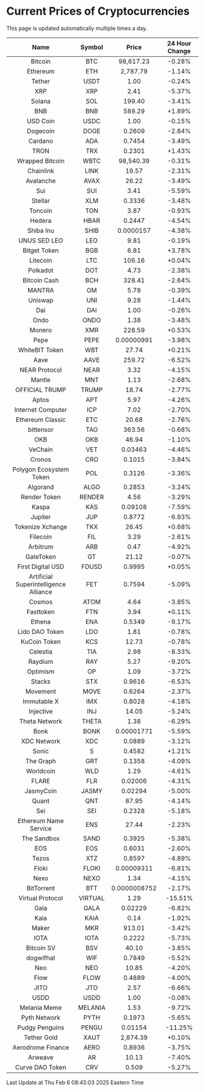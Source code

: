 # Current Prices of Cryptocurrencies
This page is updated automatically multiple times a day.

| Name | Symbol | Price | 24 Hour Change |
| :---: |:---:| :---: | :---: |
| Bitcoin | BTC | 98,617.23 | -0.28% |
| Ethereum | ETH | 2,787.79 | -1.14% |
| Tether | USDT | 1.00 | -0.24% |
| XRP | XRP | 2.41 | -5.37% |
| Solana | SOL | 199.40 | -3.41% |
| BNB | BNB | 589.29 | +1.89% |
| USD Coin | USDC | 1.00 | -0.15% |
| Dogecoin | DOGE | 0.2609 | -2.84% |
| Cardano | ADA | 0.7454 | -3.49% |
| TRON | TRX | 0.2301 | +1.43% |
| Wrapped Bitcoin | WBTC | 98,540.39 | -0.31% |
| Chainlink | LINK | 19.57 | -2.31% |
| Avalanche | AVAX | 26.22 | -3.49% |
| Sui | SUI | 3.41 | -5.59% |
| Stellar | XLM | 0.3336 | -3.48% |
| Toncoin | TON | 3.87 | -0.93% |
| Hedera | HBAR | 0.2447 | -4.54% |
| Shiba Inu | SHIB | 0.0000157 | -4.38% |
| UNUS SED LEO | LEO | 9.81 | -0.19% |
| Bitget Token | BGB | 6.81 | +3.78% |
| Litecoin | LTC | 106.16 | +0.04% |
| Polkadot | DOT | 4.73 | -2.38% |
| Bitcoin Cash | BCH | 328.41 | -2.64% |
| MANTRA | OM | 5.78 | -0.39% |
| Uniswap | UNI | 9.28 | -1.44% |
| Dai | DAI | 1.00 | -0.26% |
| Ondo | ONDO | 1.38 | -3.48% |
| Monero | XMR | 228.59 | +0.53% |
| Pepe | PEPE | 0.00000991 | -3.98% |
| WhiteBIT Token | WBT | 27.74 | +0.21% |
| Aave | AAVE | 259.72 | -6.52% |
| NEAR Protocol | NEAR | 3.32 | -4.15% |
| Mantle | MNT | 1.13 | -2.68% |
| OFFICIAL TRUMP | TRUMP | 18.74 | -2.77% |
| Aptos | APT | 5.97 | -4.26% |
| Internet Computer | ICP | 7.02 | -2.70% |
| Ethereum Classic | ETC | 20.68 | -2.76% |
| bittensor | TAO | 363.56 | -0.68% |
| OKB | OKB | 46.94 | -1.10% |
| VeChain | VET | 0.03463 | -4.46% |
| Cronos | CRO | 0.1015 | -3.84% |
| Polygon Ecosystem Token | POL | 0.3126 | -3.36% |
| Algorand | ALGO | 0.2853 | -3.24% |
| Render Token | RENDER | 4.56 | -3.29% |
| Kaspa | KAS | 0.09108 | -7.59% |
| Jupiter | JUP | 0.8772 | -6.93% |
| Tokenize Xchange | TKX | 26.45 | +0.68% |
| Filecoin | FIL | 3.29 | -2.61% |
| Arbitrum | ARB | 0.47 | -4.92% |
| GateToken | GT | 21.12 | -0.07% |
| First Digital USD | FDUSD | 0.9995 | +0.05% |
| Artificial Superintelligence Alliance | FET | 0.7594 | -5.09% |
| Cosmos | ATOM | 4.64 | -3.85% |
| Fasttoken | FTN | 3.94 | +0.11% |
| Ethena | ENA | 0.5349 | -9.17% |
| Lido DAO Token | LDO | 1.81 | -0.78% |
| KuCoin Token | KCS | 12.73 | -0.78% |
| Celestia | TIA | 2.98 | -8.33% |
| Raydium | RAY | 5.27 | -9.20% |
| Optimism | OP | 1.09 | -3.72% |
| Stacks | STX | 0.9616 | -6.53% |
| Movement | MOVE | 0.6264 | -2.37% |
| Immutable X | IMX | 0.8028 | -4.18% |
| Injective | INJ | 14.05 | -5.24% |
| Theta Network | THETA | 1.38 | -6.29% |
| Bonk | BONK | 0.00001771 | -5.59% |
| XDC Network | XDC | 0.0889 | -3.12% |
| Sonic | S | 0.4582 | +1.21% |
| The Graph | GRT | 0.1358 | -4.09% |
| Worldcoin | WLD | 1.29 | -4.61% |
| FLARE | FLR | 0.02006 | -4.31% |
| JasmyCoin | JASMY | 0.02294 | -5.00% |
| Quant | QNT | 87.95 | -4.14% |
| Sei | SEI | 0.2328 | -5.18% |
| Ethereum Name Service | ENS | 27.44 | -2.23% |
| The Sandbox | SAND | 0.3925 | -5.38% |
| EOS | EOS | 0.6031 | -2.60% |
| Tezos | XTZ | 0.8597 | -4.89% |
| Floki | FLOKI | 0.00009311 | -6.81% |
| Nexo | NEXO | 1.34 | -4.15% |
| BitTorrent | BTT | 0.0000008752 | -2.17% |
| Virtual Protocol | VIRTUAL | 1.29 | -15.51% |
| Gala | GALA | 0.02229 | -6.82% |
| Kaia | KAIA | 0.14 | -1.92% |
| Maker | MKR | 913.01 | -3.42% |
| IOTA | IOTA | 0.2222 | -5.73% |
| Bitcoin SV | BSV | 40.10 | -3.85% |
| dogwifhat | WIF | 0.7849 | -5.52% |
| Neo | NEO | 10.85 | -4.20% |
| Flow | FLOW | 0.4889 | -4.00% |
| JITO | JTO | 2.57 | -6.66% |
| USDD | USDD | 1.00 | -0.08% |
| Melania Meme | MELANIA | 1.53 | -9.72% |
| Pyth Network | PYTH | 0.1973 | -5.65% |
| Pudgy Penguins | PENGU | 0.01154 | -11.25% |
| Tether Gold | XAUT | 2,874.39 | +0.10% |
| Aerodrome Finance | AERO | 0.8936 | -3.75% |
| Arweave | AR | 10.13 | -7.40% |
| Curve DAO Token | CRV | 0.509 | -5.27% |

Last Update at Thu Feb  6 08:45:03 2025 Eastern Time